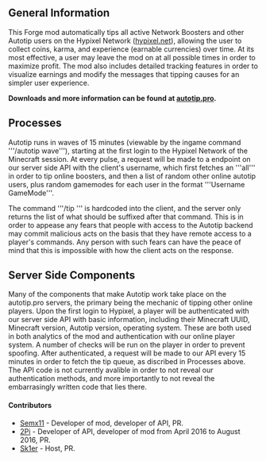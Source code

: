 ## General Information
This Forge mod automatically tips all active Network Boosters and other Autotip users on the Hypixel Network ([hypixel.net](https://hypixel.net)), allowing the user to collect coins, karma, and experience (earnable currencies) over time. At its most effective, a user may leave the mod on at all possible times in order to maximize profit. The mod also includes detailed tracking features in order to visualize earnings and modify the messages that tipping causes for an simpler user experience. 

**Downloads and more information can be found at [autotip.pro](https://autotip.pro).**


## Processes
Autotip runs in waves of 15 minutes (viewable by the ingame command '''/autotip wave'''), starting at the first login to the Hypixel Network of the Minecraft session. At every pulse, a request will be made to a endpoint on our server side API with the client's username, which first fetches an '''all''' in order to tip online boosters, and then a list of random other online autotip users, plus random gamemodes for each user in the format '''Username GameMode'''. 

The command '''/tip ''' is hardcoded into the client, and the server only returns the list of what should be suffixed after that command. This is in order to appease any fears that people with access to the Autotip backend may commit malicious acts on the basis that they have remote access to a player's commands. Any person with such fears can have the peace of mind that this is impossible with how the client acts on the response.


## Server Side Components
Many of the components that make Autotip work take place on the autotip.pro servers, the primary being the mechanic of tipping other online players. Upon the first login to Hypixel, a player will be authenticated with our server side API with basic information, including their Minecraft UUID, Minecraft version, Autotip version, operating system. These are both used in both analytics of the mod and authentication with our online player system. A number of checks will be run on the player in order to prevent spoofing. After authenticated, a request will be made to our API every 15 minutes in order to fetch the tip queue, as discribed in Processes above. The API code is not currently avalible in order to not reveal our authentication methods, and more importantly to not reveal the embarrasingly written code that lies there.

#### Contributors
- [Semx11](https://hypixel.net/members/semx11.20123) - Developer of mod, developer of API, PR. 
- [2Pi](https://hypixel.net/members/2pi.22108) - Developer of API, developer of mod from April 2016 to August 2016, PR.
- [Sk1er](https://hypixel.net/members/sk1er.199731) - Host, PR.

